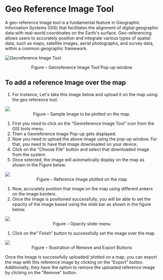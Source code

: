 # Geo Reference Image Tool

A geo-reference Image tool is a fundamental feature in Geographic Information Systems (GIS) that facilitates the alignment of digital geographic data with real-world coordinates on the Earth's surface. Geo-referencing allows users to accurately position and integrate various types of spatial data, such as maps, satellite images, aerial photographs, and survey data, within a common geographic framework.

![Georeference Image Tool]( )

<figcaption align="center">Figure <span class='figure' id='parcelconnectf1'></span> – Georeference Image Tool Pop-up window</figcaption>

## To add a reference Image over the map

1. For Instance, Let's take this image below and upload it on the map using the geo reference tool.
   
<img src="img/SampleImage.PNG" align="middle"/>
<figcaption align="center">Figure <span class='figure'></span> – Sample Image to be plotted on the map.</figcaption>

1. First you need to click on the “Georeference Image Tool” icon from the GIS tools menu.
1. Then a Georeference Image Pop-up gets displayed.
1. Now you need to upload the above image using the pop-up window. For that, you need to have that image downloaded on your device.
1. Click on the “Choose File” button and select that downloaded image from the system.
1. Once selected, the image will automatically display on the map as shown in the Figure below.

<img src="img/reference-Image-plotted-on-the-map.PNG" align="middle"/>
<figcaption align="center">Figure <span class='figure'></span> – Reference Image plotted on the map</figcaption>

1. Now, accurately position that image on the map using different ankers on the image borders.
1. Once the Image is positioned successfully, you will be able to set the opacity of the image based using the slide bar as shown in the figure below.

<img src="img/Opacity-slider-menu.PNG" align="middle"/>
<figcaption align="center">Figure <span class='figure'></span> – Opacity slider menu</figcaption>

1. Click on the” Finish” button to successfully set the image over the map.

<img src="img/Illustration-of-Remove-and-Export-Buttons.PNG" align="middle"/>
<figcaption align="center">Figure <span class='figure'></span> – Illustration of Remove and Export Buttons</figcaption>

Once the Image is successfully uploaded/ plotted on a map, you can export the map with this reference image by clicking on the “Export” button. Additionally, they have the option to remove the uploaded reference image by clicking on the "Remove" button.

<!---
ANN011/ANN011 is a ✨ special ✨ repository because its `README.md` (this file) appears on your GitHub profile.
You can click the Preview link to take a look at your changes.
--->
